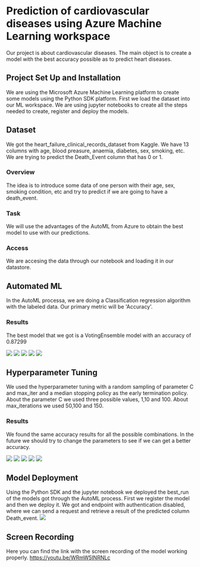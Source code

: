 # Prediction of cardiovascular diseases using Azure Machine Learning workspace

Our project is about cardiovascular diseases. 
The main object is to create a model with the best accuracy possible as to predict heart diseases.

## Project Set Up and Installation

We are using the Microsoft Azure Machine Learning platform to create some models using the Python SDK platform.
First we load the dataset into our ML workspace.
We are using jupyter notebooks to create all the steps needed to create, register and deploy the models.


## Dataset
We got the heart_failure_clinical_records_dataset from Kaggle.
We have 13 columns with age, blood preasure, anaemia, diabetes, sex, smoking, etc.
We are trying to predict the Death_Event column that has 0 or 1.

### Overview
The idea is to introduce some data of one person with their age, sex, smoking condition, etc and try to predict if we are going to have a death_event.

### Task
We will use the advantages of the AutoML from Azure to obtain the best model to use with our predictions.

### Access
We are accesing the data through our notebook and loading it in our datastore.

## Automated ML
In the AutoML processa, we are doing a Classification regression algorithm with the labeled data.
Our primary metric will be 'Accuracy'.


### Results
The best model that we got is a VotingEnsemble model with an accuracy of 0.87299

![](https://github.com/zaza107-1/project3default/blob/branch2/screenshots/autoML_bestmodel.jpg)
![](https://github.com/zaza107-1/project3default/blob/branch2/screenshots/autoML_bestmodel.jpg)
![](https://github.com/zaza107-1/project3default/blob/branch2/screenshots/autoMLrundetailwidget2.jpg)
![](https://github.com/zaza107-1/project3default/blob/branch2/screenshots/auto_ML_completed2.jpg)
![](https://github.com/zaza107-1/project3default/blob/branch2/screenshots/automlmodels.jpg)
![]()

## Hyperparameter Tuning
We used the hyperparameter tuning with a random sampling of parameter C and max_iter and a median stopping policy as the early termination policy.
About the parameter C we used three possible values, 1,10 and 100.
About max_iterations we used 50,100 and 150.

### Results
We found the same accuracy results for all the possible combinations. In the future we should try to change the parameters to see if we can get a better accuracy.

![](https://github.com/zaza107-1/project3default/blob/branch2/screenshots/automlmodels.jpg)
![](https://github.com/zaza107-1/project3default/blob/branch2/screenshots/hyperparameter.jpg)
![](https://github.com/zaza107-1/project3default/blob/branch2/screenshots/hyperparameter2.jpg)
![](https://github.com/zaza107-1/project3default/blob/branch2/screenshots/hyperparameter2.jpg)
![](https://github.com/zaza107-1/project3default/blob/branch2/screenshots/hyperparameter_child_runs.jpg)

## Model Deployment
Using the Python SDK and the jupyter notebook we deployed the best_run of the models got through the AutoML process.
First we register the model and then we deploy it.
We got and endpoint with authentication disabled, where we can send a request and retrieve a result of the predicted column Death_event.
![](https://github.com/zaza107-1/project3default/blob/branch2/screenshots/healthy_endpoint.jpg)


## Screen Recording
Here you can find the link with the screen recording of the model working properly.
https://youtu.be/WRmW5INRNLc

